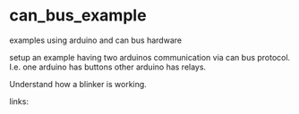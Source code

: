 # can_bus_example
examples using arduino and can bus hardware

setup an example having two arduinos communication via can bus protocol.
I.e. one arduino has buttons other arduino has relays.

Understand how a blinker is working.


links:




